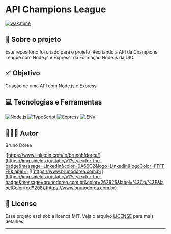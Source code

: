 # API Champions League

[![wakatime](https://wakatime.com/badge/user/68660678-6b86-4b78-98df-f5f41a37e1bc/project/aae46083-c525-40cc-b028-09360bb4cc5c.svg)](https://wakatime.com/badge/user/68660678-6b86-4b78-98df-f5f41a37e1bc/project/aae46083-c525-40cc-b028-09360bb4cc5c)

## 💼 Sobre o projeto

Este repositório foi criado para o projeto 'Recriando a API da Champions League com Node.js e Express' da Formação Node.js da DIO.

## ✅ Objetivo

Criação de uma API com Node.js e Express.

## 💻 Tecnologias e Ferramentas

![Node.js](https://img.shields.io/static/v1?style=for-the-badge&message=Node.js&color=5FA04E&logo=Node.js&logoColor=FFFFFF&label=)
![TypeScript](https://img.shields.io/static/v1?style=for-the-badge&message=TypeScript&color=3178C6&logo=TypeScript&logoColor=FFFFFF&label=)
![Express](https://img.shields.io/static/v1?style=for-the-badge&message=Express&color=000000&logo=Express&logoColor=FFFFFF&label=)
![.ENV](https://img.shields.io/static/v1?style=for-the-badge&message=.ENV&color=222222&logo=.ENV&logoColor=ECD53F&label=)

## 👨🏽‍💻 Autor

Bruno Dórea

![https://www.linkedin.com/in/brunohfdorea/](https://img.shields.io/static/v1?style=for-the-badge&message=LinkedIn&color=0A66C2&logo=LinkedIn&logoColor=FFFFFF&label=)
[![https://www.brunodorea.com.br](https://img.shields.io/static/v1?style=for-the-badge&message=brunodorea.com.br&color=262626&label=%3Cb/%3E&labelColor=dd9208)](https://www.brunodorea.com.br)

## 📝 License

Esse projeto está sob a licença MIT. Veja o arquivo [LICENSE](LICENSE) para mais detalhes.

---
